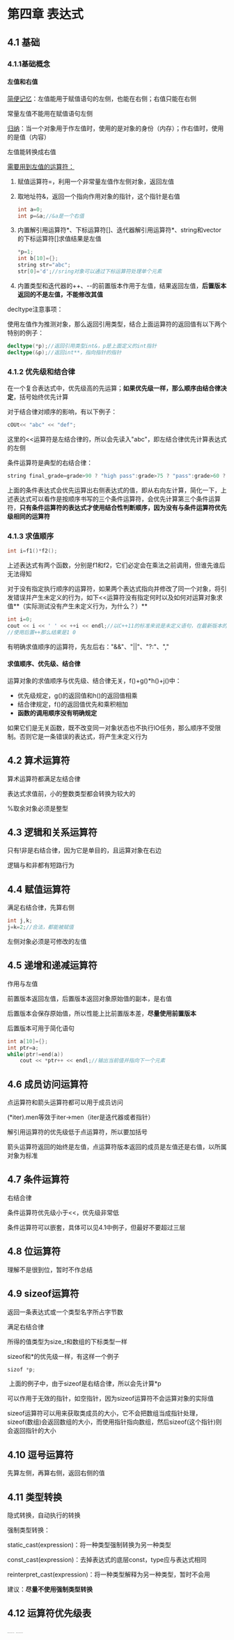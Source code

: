 # 第四章 表达式

## 4.1 基础

### 4.1.1基础概念

#### 左值和右值

<u>简便记忆</u>：左值能用于赋值语句的左侧，也能在右侧；右值只能在右侧

常量左值不能用在赋值语句左侧

<u>归纳</u>：当一个对象用于作左值时，使用的是对象的身份（内存）；作右值时，使用的是值（内容）

左值能转换成右值

<u>需要用到左值的运算符：</u>

1. 赋值运算符=，利用一个非常量左值作左侧对象，返回左值

2. 取地址符&，返回一个指向作用对象的指针，这个指针是右值

   ```c++
   int a=0;
   int p=&a;//&a是一个右值
   ```

3. 内置解引用运算符*、下标运算符[]、迭代器解引用运算符\*、string和vector的下标运算符[]求值结果是左值

   ```c++
   *p=1;
   int b[10]={};
   string str="abc";
   str[0]='d';//sring对象可以通过下标运算符处理单个元素
   ```

4. 内置类型和迭代器的++、--的前置版本作用于左值，结果返回左值，**后置版本返回的不是左值，不能修改其值**

decltype注意事项：

​	使用左值作为推测对象，那么返回引用类型，结合上面运算符的返回值有以下两个特别的例子：

```c++
decltype(*p);//返回引用类型int&，p是上面定义的int指针
decltype(&p);//返回int**，指向指针的指针
```

### 4.1.2 优先级和结合律

在一个复合表达式中，优先级高的先运算；**如果优先级一样，那么顺序由结合律决定**，括号始终优先计算

对于结合律对顺序的影响，有以下例子：

```c++
cOUt<< "abc" << "def";
```

这里的<<运算符是左结合律的，所以会先读入"abc"，即左结合律优先计算表达式的左侧

条件运算符是典型的右结合律：

```c++
string final_grade=grade>90 ? "high pass":grade>75 ? "pass":grade>60 ? "low pass":"fail";
```

上面的条件表达式会优先运算出右侧表达式的值，即从右向左计算，简化一下，上述表达式可以看作是按顺序书写的三个条件运算符，会优先计算第三个条件运算符，**只有条件运算符的表达式才使用结合性判断顺序，因为没有与条件运算符优先级相同的运算符**

### 4.1.3 求值顺序

```c++
int i=f1()*f2();
```

上述表达式有两个函数，分别是f1和f2，它们必定会在乘法之前调用，但谁先谁后无法得知

对于没有指定执行顺序的运算符，如果两个表达式指向并修改了同一个对象，将引发错误并产生未定义的行为，如下<<运算符没有指定何时以及如何对运算对象求值**（实际测试没有产生未定义行为，为什么？）**

```c++
int i=0;
cout << i << ' ' << ++i << endl;//以C++11的标准来说是未定义语句，在最新版本的编译器中执行结果是1 1
//使用后置++那么结果是1 0
```

有明确求值顺序的运算符，先左后右："&&"、"||"、"?:"、","

#### 求值顺序、优先级、结合律

运算对象的求值顺序与优先级、结合律无关，f()+g()*h()+j()中：

- 优先级规定，g()的返回值和h()的返回值相乘
- 结合律规定，f()的返回值优先和乘积相加
- **函数的调用顺序没有明确规定**

如果它们是无关函数，既不改变同一对象状态也不执行IO任务，那么顺序不受限制。否则它是一条错误的表达式，将产生未定义行为

## 4.2 算术运算符

算术运算符都满足左结合律

表达式求值前，小的整数类型都会转换为较大的

%取余对象必须是整型

## 4.3 逻辑和关系运算符

只有!非是右结合律，因为它是单目的，且运算对象在右边

逻辑与和非都有短路行为

## 4.4 赋值运算符

满足右结合律，先算右侧

```c++
int j,k;
j=k=2;//合法，都能被赋值
```



左侧对象必须是可修改的左值

## 4.5 递增和递减运算符

作用与左值

前置版本返回左值，后置版本返回对象原始值的副本，是右值

后置版本会保存原始值，所以性能上比前置版本差，**尽量使用前置版本**

后置版本可用于简化语句

```c++
int a[10]={};
int ptr=a;
while(ptr!=end(a))
    cout << *ptr++ << endl;//输出当前值并指向下一个元素
```

## 4.6 成员访问运算符

点运算符和箭头运算符都可以用于成员访问

(*iter).men等效于iter->men（iter是迭代器或者指针）

解引用运算符的优先级低于点运算符，所以要加括号

箭头运算符返回的始终是左值，点运算符版本返回的成员是左值还是右值，以所属对象为标准

## 4.7 条件运算符

右结合律

条件运算符优先级小于<<，优先级非常低

条件运算符可以嵌套，具体可以见4.1中例子，但最好不要超过三层

## 4.8 位运算符

理解不是很到位，暂时不作总结

## 4.9 sizeof运算符

返回一条表达式或一个类型名字所占字节数

满足右结合律

所得的值类型为size_t和数组的下标类型一样

sizeof和*的优先级一样，有这样一个例子

```c++
sizof *p;
```

​	上面的例子中，由于sizeof是右结合律，所以会先计算*p

可以作用于无效的指针，如空指针，因为sizeof运算符不会运算对象的实际值

sizeof运算符可以用来获取类成员的大小，它不会把数组当成指针处理，sizeof(数组)会返回数组的大小，而使用指针指向数组，然后sizeof(这个指针)则会返回指针的大小

## 4.10 逗号运算符

先算左侧，再算右侧，返回右侧的值

## 4.11 类型转换

隐式转换，自动执行的转换

强制类型转换：

static_cast<type>(expression)：将一种类型强制转换为另一种类型

const_cast<type>(expression)：去掉表达式的底层const，type应与表达式相同

reinterpret_cast<type>(expression)：将一种类型解释为另一种类型，暂时不会用

建议：**尽量不使用强制类型转换**

## 4.12 运算符优先级表

<img src="C:\Users\hp\Documents\Tencent Files\1592743769\FileRecv\MobileFile\IMG20230803170820.jpg" alt="IMG20230803170820" style="zoom:10%;" />

<img src="C:\Users\hp\Documents\Tencent Files\1592743769\FileRecv\MobileFile\IMG20230803170832.jpg" alt="IMG20230803170832" style="zoom:10%;" />
